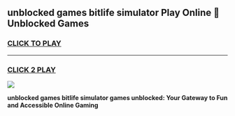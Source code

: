 
## unblocked games bitlife simulator Play Online 👋 Unblocked Games
<h3>
<a href="https://premium.freeplayer.one?title=unblocked_games_bitlife_simulator&ref=19F">CLICK TO PLAY</a></h3>
<hr>

<h3>
<a href="https://premium.freeplayer.one?title=unblocked_games_bitlife_simulator&ref=19F">CLICK 2 PLAY</a>
  
</h3>

<a href="https://premium.freeplayer.one?title=unblocked_games_bitlife_simulator&ref=19F"><img src="https://clearcache.store/games.png"></a>


**unblocked games bitlife simulator games unblocked: Your Gateway to Fun and Accessible Online Gaming**
